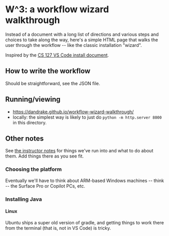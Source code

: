 # W^3: a workflow wizard walkthrough

Instead of a document with a long list of directions and various steps
and choices to take along the way, here's a simple HTML page that walks
the user through the workflow -- like the classic installation "wizard".

Inspired by the [CS 127 VS Code install document](
https://docs.google.com/document/d/1RJuwG1kIlrMOu8zurt7vIXsyJJwpuaTZSJqE8J6R_sc/edit?tab=t.0#heading=h.8u25xpyazgt2).

## How to write the workflow

Should be straightforward, see the JSON file.

## Running/viewing

- https://dandrake.github.io/workflow-wizard-walkthrough/
- locally: the simplest way is likely to just do `python -m http.server
  8000` in this directory.

## Other notes

See [the instructor notes](instructor_notes.md) for things we've run
into and what to do about them. Add things there as you see fit.

### Choosing the platform

Eventually we'll have to think about ARM-based Windows machines -- think
-- the Surface Pro or Copilot PCs, etc.

### Installing Java

#### Linux

Ubuntu ships a super old version of gradle, and getting things to work
there from the terminal (that is, not in VS Code) is tricky.
